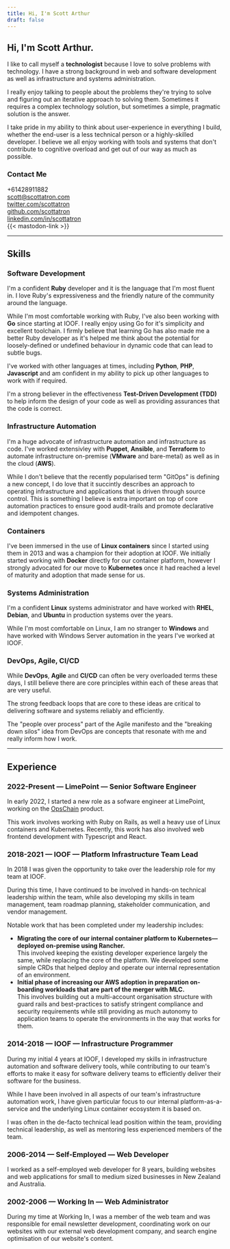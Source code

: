 ```yaml
---
title: Hi, I'm Scott Arthur
draft: false
---
```


## Hi, I'm **Scott Arthur**.

I like to call myself a **technologist** because I love to solve problems with technology. I have a strong background in web and software development as well as infrastructure and systems administration.

I really enjoy talking to people about the problems they're trying to solve and figuring out an iterative approach to solving them. Sometimes it requires a complex technology solution, but sometimes a simple, pragmatic solution is the answer.

I take pride in my ability to think about user-experience in everything I build, whether the end-user is a less technical person or a highly-skilled developer. I believe we all enjoy working with tools and systems that don't contribute to cognitive overload and get out of our way as much as possible.

### Contact Me

+61428911882  
scott@scottatron.com  
[twitter.com/scottatron](https://twitter.com/scottatron)  
[github.com/scottatron](https://github.com/scottatron)  
[linkedin.com/in/scottatron](https://www.linkedin.com/in/scottatron)  
{{< mastodon-link >}}

---

## Skills

### Software Development

I'm a confident **Ruby** developer and it is the language that I'm most fluent in. I love Ruby's expressiveness and the friendly nature of the community around the language.

While I'm most comfortable working with Ruby, I've also been working with **Go** since starting at IOOF. I really enjoy using Go for it's simplicity and excellent toolchain. I firmly believe that learning Go has also made me a better Ruby developer as it's helped me think about the potential for loosely-defined or undefined behaviour in dynamic code that can lead to subtle bugs.

I've worked with other languages at times, including **Python**, **PHP**, **Javascript** and am confident in my ability to pick up other languages to work with if required.

I'm a strong believer in the effectiveness **Test-Driven Development (TDD)** to help inform the design of your code as well as providing assurances that the code is correct.

### Infrastructure Automation

I'm a huge advocate of infrastructure automation and infrastructure as code. I've worked extensivley with **Puppet**, **Ansible**, and **Terraform** to automate infrastructure on-premise (**VMware** and bare-metal) as well as in the cloud (**AWS**).

While I don't believe that the recently popularised term "GitOps" is defining a new concept, I do love that it succintly describes an approach to operating infrastructure and applications that is driven through source control. This is something I believe is extra important on top of core automation practices to ensure good audit-trails and promote declarative and idempotent changes.

### Containers

I've been immersed in the use of **Linux containers** since I started using them in 2013 and was a champion for their adoption at IOOF. We initially started working with **Docker** directly for our container platform, however I strongly advocated for our move to **Kubernetes** once it had reached a level of maturity and adoption that made sense for us.

### Systems Administration

I'm a confident **Linux** systems administrator and have worked with **RHEL**, **Debian**, and **Ubuntu** in production systems over the years.

While I'm most comfortable on Linux, I am no stranger to **Windows** and have worked with Windows Server automation in the years I've worked at IOOF.

### DevOps, Agile, CI/CD

While **DevOps**, **Agile** and **CI/CD** can often be very overloaded terms these days, I still believe there are core principles within each of these areas that are very useful.

The strong feedback loops that are core to these ideas are critical to delivering software and systems reliably and efficiently.

The "people over process" part of the Agile manifesto and the "breaking down silos" idea from DevOps are concepts that resonate with me and really inform how I work.

---

## Experience

### 2022-Present — LimePoint — Senior Software Engineer

In early 2022, I started a new role as a sofware engineer at LimePoint, working on the [OpsChain](https://opschain.io) product.

This work involves working with Ruby on Rails, as well a heavy use of Linux containers and Kubernetes. Recently, this work has also involved web frontend development with Typescript and React.

### 2018-2021 — IOOF — Platform Infrastructure Team Lead

In 2018 I was given the opportunity to take over the leadership role for my team at IOOF.

During this time, I have continued to be involved in hands-on technical leadership within the team, while also developing my skills in team management, team roadmap planning, stakeholder communication, and vendor management.

Notable work that has been completed under my leadership includes:

- **Migrating the core of our internal container platform to Kubernetes—deployed on-premise using Rancher.**  
  This involved keeping the existing developer experience largely the same, while replacing the core of the platform. We developed some simple CRDs that helped deploy and operate our internal representation of an environment.
- **Initial phase of increasing our AWS adoption in preparation on-boarding workloads that are part of the merger with MLC.**   
  This involves building out a multi-account organisation structure with guard rails and best-practices to satisfy stringent compliance and security requirements while still providing as much autonomy to application teams to operate the environments in the way that works for them.

### 2014-2018 — IOOF — Infrastructure Programmer

During my initial 4 years at IOOF, I developed my skills in infrastructure automation and software delivery tools, while contributing to our team's efforts to make it easy for software delivery teams to efficiently deliver their software for the business.

While I have been involved in all aspects of our team's infrastructure automation work, I have given particular focus to our internal platform-as-a-service and the underlying Linux container ecosystem it is based on.

I was often in the de-facto technical lead position within the team, providing technical leadership, as well as mentoring less experienced members of the team.

### 2006-2014 — Self-Employed — Web Developer

I worked as a self-employed web developer for 8 years, building websites and web applications for small to medium sized businesses in New Zealand and Australia.

### 2002-2006 — Working In — Web Administrator

During my time at Working In, I was a member of the web team and was responsible for email newsletter development, coordinating work on our websites with our external web development company, and search engine optimisation of our website's content.
